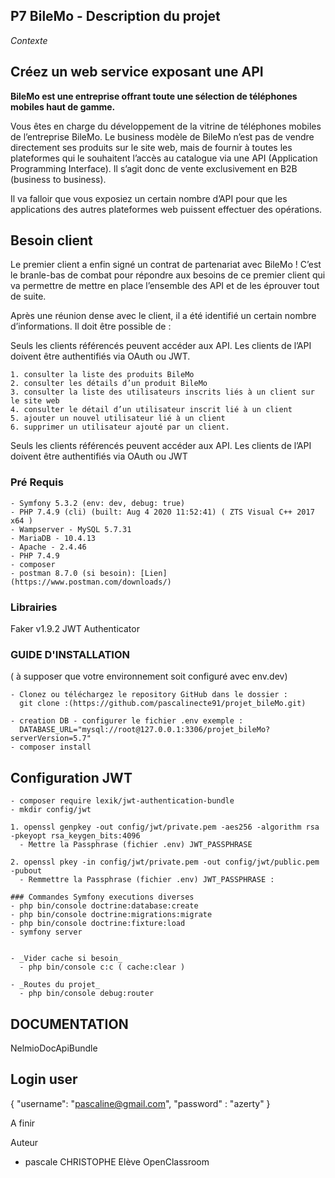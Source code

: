 ## P7 BileMo   -  Description du projet

_Contexte_

## Créez un web service exposant une API
**BileMo est une entreprise offrant toute une sélection de téléphones mobiles haut de gamme.**

Vous êtes en charge du développement de la vitrine de téléphones mobiles de l’entreprise BileMo. Le business modèle de BileMo n’est pas de vendre directement ses produits sur le site web, mais de fournir à toutes les plateformes qui le souhaitent l’accès au catalogue via une API (Application Programming Interface). Il s’agit donc de vente exclusivement en B2B (business to business).

Il va falloir que vous exposiez un certain nombre d’API pour que les applications des autres plateformes web puissent effectuer des opérations.


## Besoin client

Le premier client a enfin signé un contrat de partenariat avec BileMo ! C’est le branle-bas de combat pour répondre aux besoins de ce premier client qui va permettre de mettre en place l’ensemble des API et de les éprouver tout de suite.

Après une réunion dense avec le client, il a été identifié un certain nombre d’informations. Il doit être possible de :

Seuls les clients référencés peuvent accéder aux API. Les clients de l’API doivent être authentifiés via OAuth ou JWT.

    1. consulter la liste des produits BileMo 
    2. consulter les détails d’un produit BileMo 
    3. consulter la liste des utilisateurs inscrits liés à un client sur le site web 
    4. consulter le détail d’un utilisateur inscrit lié à un client 
    5. ajouter un nouvel utilisateur lié à un client 
    6. supprimer un utilisateur ajouté par un client.

 Seuls les clients référencés peuvent accéder aux API. Les clients de l’API doivent être authentifiés via OAuth ou JWT

### Pré Requis

    - Symfony 5.3.2 (env: dev, debug: true)
    - PHP 7.4.9 (cli) (built: Aug 4 2020 11:52:41) ( ZTS Visual C++ 2017 x64 )
    - Wampserver - MySQL 5.7.31
    - MariaDB - 10.4.13
    - Apache - 2.4.46
    - PHP 7.4.9
    - composer 
    - postman 8.7.0 (si besoin): [Lien](https://www.postman.com/downloads/)

### Librairies
Faker v1.9.2
JWT Authenticator

###  GUIDE D'INSTALLATION 
( à supposer que votre environnement soit configuré avec env.dev)

    - Clonez ou téléchargez le repository GitHub dans le dossier :
      git clone :(https://github.com/pascalinecte91/projet_bileMo.git)

    - creation DB - configurer le fichier .env exemple :
      DATABASE_URL="mysql://root@127.0.0.1:3306/projet_bileMo?serverVersion=5.7"
    - composer install


## Configuration JWT
    - composer require lexik/jwt-authentication-bundle
    - mkdir config/jwt

    1. openssl genpkey -out config/jwt/private.pem -aes256 -algorithm rsa -pkeyopt rsa_keygen_bits:4096
      - Mettre la Passphrase (fichier .env) JWT_PASSPHRASE 

    2. openssl pkey -in config/jwt/private.pem -out config/jwt/public.pem -pubout
      - Remmettre la Passphrase (fichier .env) JWT_PASSPHRASE :

    ### Commandes Symfony executions diverses
    - php bin/console doctrine:database:create
    - php bin/console doctrine:migrations:migrate
    - php bin/console doctrine:fixture:load
    - symfony server

    
    - _Vider cache si besoin_
      - php bin/console c:c ( cache:clear )

    - _Routes du projet_
      - php bin/console debug:router

## DOCUMENTATION
NelmioDocApiBundle

## Login user
{
    "username": "pascaline@gmail.com",
    "password" : "azerty"
}

A finir

Auteur
- pascale CHRISTOPHE  Elève OpenClassroom
   
